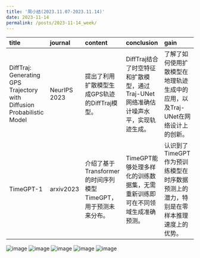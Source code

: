 ```yaml
---
title: '周小结(2023.11.07-2023.11.14)'
date: 2023-11-14
permalink: /posts/2023-11-14_week/
---
```

| title                                                                  | journal      | content                                                        | conclusion                                                                          | gain                                                                                  |
|:-----------------------------------------------------------------------|:-------------|:---------------------------------------------------------------|:------------------------------------------------------------------------------------|:--------------------------------------------------------------------------------------|
| DiffTraj: Generating GPS Trajectory with Diffusion Probabilistic Model | NeurIPS 2023 | 提出了利用扩散模型生成GPS轨迹的DiffTraj模型。                  | DiffTraj结合了时空特征和扩散模型，通过Traj-UNet网络准确估计噪声水平，实现轨迹生成。 | 了解了如何使用扩散模型在地理轨迹生成中的应用，以及Traj-UNet在网络设计上的创新。       |
| TimeGPT-1                                                              | arxiv2023    | 介绍了基于Transformer的时间序列模型TimeGPT，用于预测未来分布。 | TimeGPT能够处理多样化的训练数据集，无需重新训练即可在不同领域生成准确预测。         | 认识到了TimeGPT作为预训练模型在时序数据预测上的潜力，特别是在零样本推理速度上的优势。 |


![image](/files/post/2023-11-14-week/0.jpg)
![image](/files/post/2023-11-14-week/1.jpg)
![image](/files/post/2023-11-14-week/2.jpg)
![image](/files/post/2023-11-14-week/3.jpg)
![image](/files/post/2023-11-14-week/4.jpg)